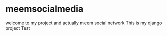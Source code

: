 # meemsocialmedia
welcome to my project and actually meem social network
This is my django project Test
